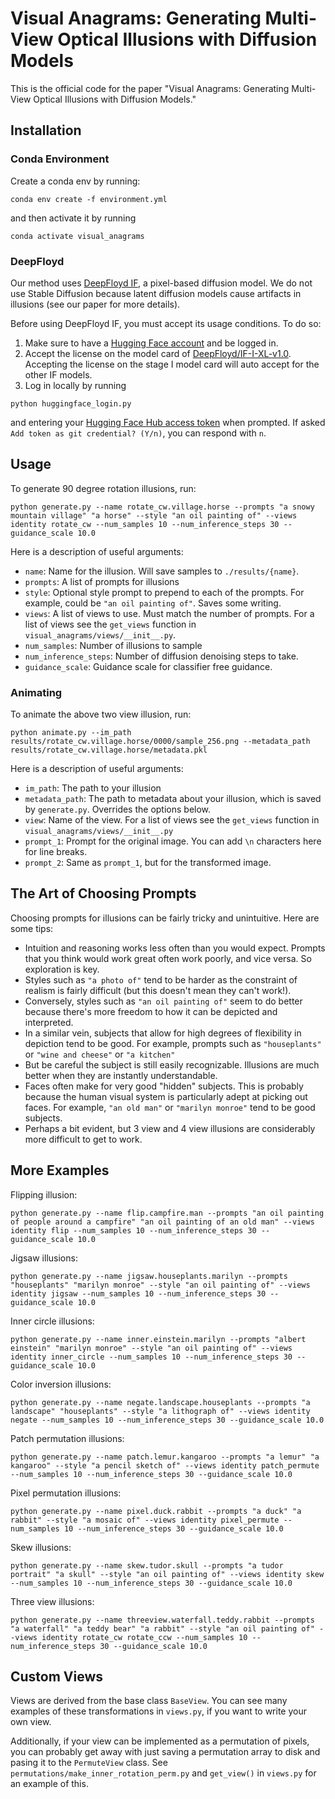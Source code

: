 # Visual Anagrams: Generating Multi-View Optical Illusions with Diffusion Models

This is the official code for the paper "Visual Anagrams: Generating Multi-View Optical Illusions with Diffusion Models." 

## Installation

### Conda Environment

Create a conda env by running:

```
conda env create -f environment.yml
```

and then activate it by running 

```
conda activate visual_anagrams
```

### DeepFloyd

Our method uses [DeepFloyd IF](https://huggingface.co/docs/diffusers/api/pipelines/deepfloyd_if), a pixel-based diffusion model. We do not use Stable Diffusion because latent diffusion models cause artifacts in illusions (see our paper for more details).

Before using DeepFloyd IF, you must accept its usage conditions. To do so:

1. Make sure to have a [Hugging Face account](https://huggingface.co/join) and be logged in.
2. Accept the license on the model card of [DeepFloyd/IF-I-XL-v1.0](https://huggingface.co/DeepFloyd/IF-I-XL-v1.0). Accepting the license on the stage I model card will auto accept for the other IF models.
3. Log in locally by running

```
python huggingface_login.py
```

and entering your [Hugging Face Hub access token](https://huggingface.co/docs/hub/security-tokens#what-are-user-access-tokens) when prompted. If asked `Add token as git credential? (Y/n)`, you can respond with `n`.



## Usage


To generate 90 degree rotation illusions, run:

```
python generate.py --name rotate_cw.village.horse --prompts "a snowy mountain village" "a horse" --style "an oil painting of" --views identity rotate_cw --num_samples 10 --num_inference_steps 30 --guidance_scale 10.0
```

Here is a description of useful arguments:

- `name`: Name for the illusion. Will save samples to `./results/{name}`.
- `prompts`: A list of prompts for illusions
- `style`: Optional style prompt to prepend to each of the prompts. For example, could be `"an oil painting of"`. Saves some writing.
- `views`: A list of views to use. Must match the number of prompts. For a list of views see the `get_views` function in `visual_anagrams/views/__init__.py`.
- `num_samples`: Number of illusions to sample
- `num_inference_steps`: Number of diffusion denoising steps to take.
- `guidance_scale`: Guidance scale for classifier free guidance.

### Animating

To animate the above two view illusion, run:

```
python animate.py --im_path results/rotate_cw.village.horse/0000/sample_256.png --metadata_path results/rotate_cw.village.horse/metadata.pkl
```

Here is a description of useful arguments:

- `im_path`: The path to your illusion
- `metadata_path`: The path to metadata about your illusion, which is saved by `generate.py`. Overrides the options below.
- `view`: Name of the view. For a list of views see the `get_views` function in `visual_anagrams/views/__init__.py`
- `prompt_1`: Prompt for the original image. You can add `\n` characters here for line breaks.
- `prompt_2`: Same as `prompt_1`, but for the transformed image.

## The Art of Choosing Prompts

Choosing prompts for illusions can be fairly tricky and unintuitive. Here are some tips:

- Intuition and reasoning works less often than you would expect. Prompts that you think would work great often work poorly, and vice versa. So exploration is key.
- Styles such as `"a photo of"` tend to be harder as the constraint of realism is fairly difficult (but this doesn't mean they can't work!).
- Conversely, styles such as `"an oil painting of"` seem to do better because there's more freedom to how it can be depicted and interpreted.
- In a similar vein, subjects that allow for high degrees of flexibility in depiction tend to be good. For example, prompts such as `"houseplants"` or `"wine and cheese"` or `"a kitchen"`
- But be careful the subject is still easily recognizable. Illusions are much better when they are instantly understandable.
- Faces often make for very good "hidden" subjects. This is probably because the human visual system is particularly adept at picking out faces. For example, `"an old man"` or `"marilyn monroe"` tend to be good subjects.
- Perhaps a bit evident, but 3 view and 4 view illusions are considerably more difficult to get to work.

## More Examples

Flipping illusion:

```
python generate.py --name flip.campfire.man --prompts "an oil painting of people around a campfire" "an oil painting of an old man" --views identity flip --num_samples 10 --num_inference_steps 30 --guidance_scale 10.0
```

Jigsaw illusions:

```
python generate.py --name jigsaw.houseplants.marilyn --prompts "houseplants" "marilyn monroe" --style "an oil painting of" --views identity jigsaw --num_samples 10 --num_inference_steps 30 --guidance_scale 10.0
```

Inner circle illusions:

```
python generate.py --name inner.einstein.marilyn --prompts "albert einstein" "marilyn monroe" --style "an oil painting of" --views identity inner_circle --num_samples 10 --num_inference_steps 30 --guidance_scale 10.0
```

Color inversion illusions:

```
python generate.py --name negate.landscape.houseplants --prompts "a landscape" "houseplants" --style "a lithograph of" --views identity negate --num_samples 10 --num_inference_steps 30 --guidance_scale 10.0
```

Patch permutation illusions:

```
python generate.py --name patch.lemur.kangaroo --prompts "a lemur" "a kangaroo" --style "a pencil sketch of" --views identity patch_permute --num_samples 10 --num_inference_steps 30 --guidance_scale 10.0
```

Pixel permutation illusions:

```
python generate.py --name pixel.duck.rabbit --prompts "a duck" "a rabbit" --style "a mosaic of" --views identity pixel_permute --num_samples 10 --num_inference_steps 30 --guidance_scale 10.0
```

Skew illusions:

```
python generate.py --name skew.tudor.skull --prompts "a tudor portrait" "a skull" --style "an oil painting of" --views identity skew --num_samples 10 --num_inference_steps 30 --guidance_scale 10.0
```

Three view illusions:

```
python generate.py --name threeview.waterfall.teddy.rabbit --prompts "a waterfall" "a teddy bear" "a rabbit" --style "an oil painting of" --views identity rotate_cw rotate_ccw --num_samples 10 --num_inference_steps 30 --guidance_scale 10.0
```

## Custom Views

Views are derived from the base class `BaseView`. You can see many examples of these transformations in `views.py`, if you want to write your own view.

Additionally, if your view can be implemented as a permutation of pixels, you can probably get away with just saving a permutation array to disk and pasing it to the `PermuteView` class. See `permutations/make_inner_rotation_perm.py` and `get_view()` in `views.py` for an example of this.

